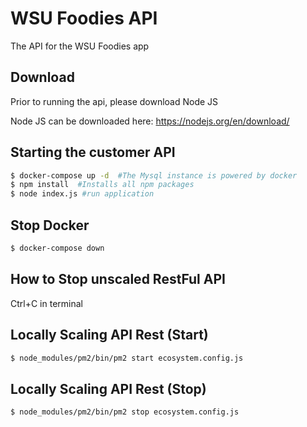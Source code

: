 # WSU Foodies API
The API for the WSU Foodies app

## Download
Prior to running the api, please download Node JS

Node JS can be downloaded here: https://nodejs.org/en/download/ 

## Starting the customer API
```sh
$ docker-compose up -d  #The Mysql instance is powered by docker
$ npm install  #Installs all npm packages
$ node index.js #run application
```
## Stop Docker 
```sh
$ docker-compose down
```

## How to Stop unscaled RestFul API
Ctrl+C in terminal

## Locally Scaling API Rest (Start)
```sh
$ node_modules/pm2/bin/pm2 start ecosystem.config.js
```

## Locally Scaling API Rest (Stop)
```sh
$ node_modules/pm2/bin/pm2 stop ecosystem.config.js

```

